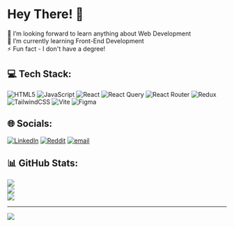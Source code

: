 # Hey There! 👋
🤝 I’m looking forward to learn anything about Web Development<br>🌱 I’m currently learning Front-End Development<br>⚡ Fun fact - I don't have a degree!

## 💻 Tech Stack:
![HTML5](https://img.shields.io/badge/html5-%23E34F26.svg?style=for-the-badge&logo=html5&logoColor=white) ![JavaScript](https://img.shields.io/badge/javascript-%23323330.svg?style=for-the-badge&logo=javascript&logoColor=%23F7DF1E) ![React](https://img.shields.io/badge/react-%2320232a.svg?style=for-the-badge&logo=react&logoColor=%2361DAFB) ![React Query](https://img.shields.io/badge/-React%20Query-FF4154?style=for-the-badge&logo=react%20query&logoColor=white) ![React Router](https://img.shields.io/badge/React_Router-CA4245?style=for-the-badge&logo=react-router&logoColor=white) ![Redux](https://img.shields.io/badge/redux-%23593d88.svg?style=for-the-badge&logo=redux&logoColor=white) ![TailwindCSS](https://img.shields.io/badge/tailwindcss-%2338B2AC.svg?style=for-the-badge&logo=tailwind-css&logoColor=white) ![Vite](https://img.shields.io/badge/vite-%23646CFF.svg?style=for-the-badge&logo=vite&logoColor=white) ![Figma](https://img.shields.io/badge/figma-%23F24E1E.svg?style=for-the-badge&logo=figma&logoColor=white)


## 🌐 Socials:
[![LinkedIn](https://img.shields.io/badge/LinkedIn-%230077B5.svg?logo=linkedin&logoColor=white)](https://linkedin.com/in/dakshith-k) [![Reddit](https://img.shields.io/badge/Reddit-%23FF4500.svg?logo=Reddit&logoColor=white)](https://reddit.com/user/Objective_Bother7232) [![email](https://img.shields.io/badge/Email-D14836?logo=gmail&logoColor=white)](mailto:dakshithmkumar@gmail.com) 


## 📊 GitHub Stats:
![](https://github-readme-stats.vercel.app/api?username=Dakshith-K&theme=dark&hide_border=false&include_all_commits=false&count_private=false)<br/>
![](https://nirzak-streak-stats.vercel.app/?user=Dakshith-K&theme=dark&hide_border=false)<br/>
![](https://github-readme-stats.vercel.app/api/top-langs/?username=Dakshith-K&theme=dark&hide_border=false&include_all_commits=false&count_private=false&layout=compact)

---
[![](https://visitcount.itsvg.in/api?id=Dakshith-K&icon=0&color=0)](https://visitcount.itsvg.in)
